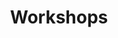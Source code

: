 ---
title: Workshops
menu: Workshops
onpage_menu: false
body_classes: "header-transparent header-dark"
content:
    items: '@self.modular'
    order:
        custom:
            - _hero
            - _highlights
            - _features-intro-python-genetic-algorithms
            - _intro-python-genetic-algorithms
            - _features-intro-latex
            - _intro-latex
            - _recreational-maths
---